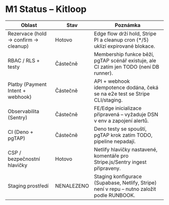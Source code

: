 # M1 Status – Kitloop

| Oblast | Stav | Poznámka |
| --- | --- | --- |
| Rezervace (hold → confirm → cleanup) | Hotovo | Edge flow drží hold, Stripe PI a cleanup cron (*/5) uklízí expirované blokace. |
| RBAC / RLS + testy | Částečně | Membership funkce běží, pgTAP scénář existuje, ale CI zatím jen TODO (není DB runner). |
| Platby (Payment Intent + webhook) | Částečně | API + webhook idempotence dodána, čeká se na e2e test se Stripe CLI/staging. |
| Observabilita (Sentry) | Částečně | FE/Edge inicializace připravená – vyžaduje DSN v env a zapojení alertů. |
| CI (Deno + pgTAP) | Částečně | Deno testy se spouští, pgTAP krok zatím TODO, pipeline nepadají. |
| CSP / bezpečnostní hlavičky | Hotovo | Netlify hlavičky nastavené, komentáře pro Stripe.js/Sentry ingest připraveny. |
| Staging prostředí | NENALEZENO | Staging konfigurace (Supabase, Netlify, Stripe) není v repu – nutno založit podle RUNBOOK. |
